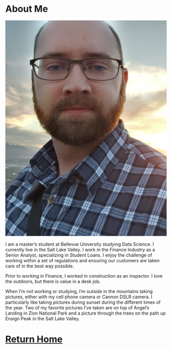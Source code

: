 # About Me
![self](/Images/self2.jpg)

I am a master’s student at Bellevue University studying Data Science. I currently live in the Salt Lake Valley. I work in the Finance Industry as a Senior Analyst, specializing in Student Loans. I enjoy the challenge of working within a set of regulations and ensuring our customers are taken care of in the best way possible.

Prior to working in Finance, I worked in construction as an inspector. I love the outdoors, but there is value in a desk job.

When I’m not working or studying, I’m outside in the mountains taking pictures, either with my cell phone camera or Cannon DSLR camera. I particularly like taking pictures during sunset during the different times of the year. Two of my favorite pictures I’ve taken are on top of Angel’s Landing in Zion National Park and a picture through the trees on the path up Ensign Peak in the Salt Lake Valley.

# [Return Home](https://yasa-mufasa.github.io/Josh-Gardner.github.io/)
